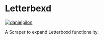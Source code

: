 # Letterbexd

[![danielpilon](https://circleci.com/gh/danielpilon/letterbexd.svg?style=shield&circle-token=10d57c668ef8c0d98756dcd1fa653806b5520c70)](https://circleci.com/gh/danielpilon/letterbexd)

A Scraper to expand Letterboxd functionality.
